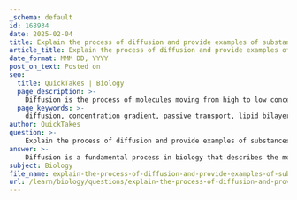 ```yaml
---
_schema: default
id: 168934
date: 2025-02-04
title: Explain the process of diffusion and provide examples of substances that move by this method.
article_title: Explain the process of diffusion and provide examples of substances that move by this method.
date_format: MMM DD, YYYY
post_on_text: Posted on
seo:
  title: QuickTakes | Biology
  page_description: >-
    Diffusion is the process of molecules moving from high to low concentration areas without energy, essential for biological functions like cellular respiration and removal of waste.
  page_keywords: >-
    diffusion, concentration gradient, passive transport, lipid bilayer, molecule size, membrane permeability, temperature, surface area, oxygen, carbon dioxide, small lipids, equilibrium
author: QuickTakes
question: >-
    Explain the process of diffusion and provide examples of substances that move by this method.
answer: >-
    Diffusion is a fundamental process in biology that describes the movement of molecules from an area of higher concentration to an area of lower concentration until equilibrium is reached. This process occurs naturally and does not require energy, making it a type of passive transport.\n\n### Process of Diffusion\n1. **Concentration Gradient**: The driving force behind diffusion is the concentration gradient, which is the difference in the concentration of a substance across a space or membrane. Molecules tend to move down their concentration gradient, meaning they will move from areas where they are more concentrated to areas where they are less concentrated.\n\n2. **Mechanism**: In simple diffusion, small, nonpolar molecules can pass directly through the lipid bilayer of the cell membrane without the need for transport proteins. This movement occurs until the concentration of the substance is equal on both sides of the membrane.\n\n3. **Factors Affecting Diffusion**:\n   - **Molecule Size and Polarity**: Smaller and nonpolar molecules diffuse more easily than larger or polar molecules.\n   - **Membrane Permeability**: The composition of the membrane, including the presence of cholesterol and the types of phospholipids, can affect how easily substances can diffuse through it.\n   - **Temperature**: Higher temperatures increase the kinetic energy of molecules, leading to faster diffusion rates.\n   - **Surface Area**: A larger surface area allows more molecules to diffuse simultaneously, enhancing the overall rate of diffusion.\n   - **Distance**: The shorter the distance over which diffusion must occur, the faster the process.\n\n### Examples of Substances That Move by Diffusion\n1. **Oxygen (O2)**: Oxygen molecules diffuse from areas of high concentration (such as the lungs) to areas of low concentration (such as the bloodstream) to facilitate cellular respiration.\n2. **Carbon Dioxide (CO2)**: Carbon dioxide produced by cells during metabolism diffuses from areas of high concentration (inside the cells) to areas of low concentration (the bloodstream) for removal from the body.\n3. **Small Lipids**: Lipid-soluble substances, such as steroid hormones, can easily diffuse through the phospholipid bilayer due to their nonpolar nature.\n\nIn summary, diffusion is a crucial process for the movement of various substances across cell membranes, driven by concentration gradients and influenced by several factors, including molecule size, membrane permeability, temperature, surface area, and distance.
subject: Biology
file_name: explain-the-process-of-diffusion-and-provide-examples-of-substances-that-move-by-this-method.md
url: /learn/biology/questions/explain-the-process-of-diffusion-and-provide-examples-of-substances-that-move-by-this-method
---
```


&nbsp;